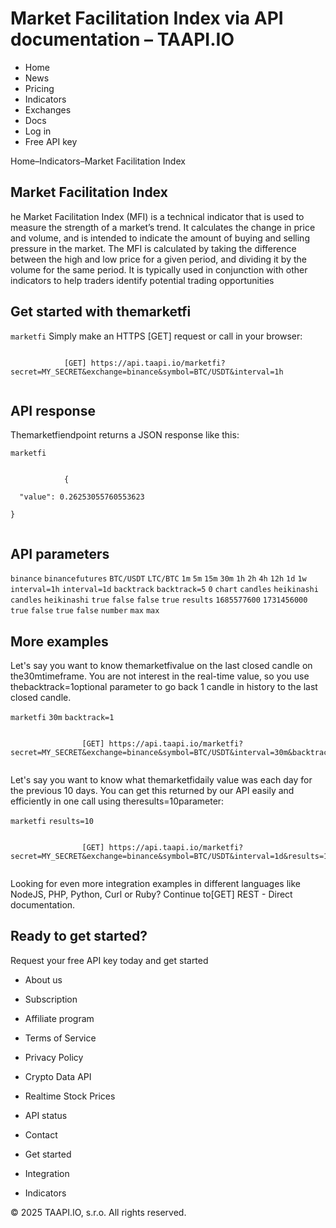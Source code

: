 # Market Facilitation Index via API documentation – TAAPI.IO

- Home
- News
- Pricing
- Indicators
- Exchanges
- Docs
- Log in
- Free API key

Home–Indicators–Market Facilitation Index


## Market Facilitation Index
he Market Facilitation Index (MFI) is a technical indicator that is used to measure the strength of a market’s trend. It calculates the change in price and volume, and is intended to indicate the amount of buying and selling pressure in the market. The MFI is calculated by taking the difference between the high and low price for a given period, and dividing it by the volume for the same period. It is typically used in conjunction with other indicators to help traders identify potential trading opportunities


## Get started with themarketfi
`marketfi` Simply make an HTTPS [GET] request or call in your browser:


```

			[GET] https://api.taapi.io/marketfi?secret=MY_SECRET&exchange=binance&symbol=BTC/USDT&interval=1h
		
```

## API response
Themarketfiendpoint returns a JSON response like this:

`marketfi` 
```

			{
  "value": 0.26253055760553623
}
		
```

## API parameters
`binance` `binancefutures` `BTC/USDT` `LTC/BTC` `1m` `5m` `15m` `30m` `1h` `2h` `4h` `12h` `1d` `1w` `interval=1h` `interval=1d` `backtrack` `backtrack=5` `0` `chart` `candles` `heikinashi` `candles` `heikinashi` `true` `false` `false` `true` `results` `1685577600` `1731456000` `true` `false` `true` `false` `number` `max` `max` 
## More examples
Let's say you want to know themarketfivalue on the last closed candle on the30mtimeframe. You are not interest in the real-time value, so you use thebacktrack=1optional parameter to go back 1 candle in history to the last closed candle.

`marketfi` `30m` `backtrack=1` 
```

				[GET] https://api.taapi.io/marketfi?secret=MY_SECRET&exchange=binance&symbol=BTC/USDT&interval=30m&backtrack=1
			
```
Let's say you want to know what themarketfidaily value was each day for the previous 10 days. You can get this returned by our API easily and efficiently in one call using theresults=10parameter:

`marketfi` `results=10` 
```

				[GET] https://api.taapi.io/marketfi?secret=MY_SECRET&exchange=binance&symbol=BTC/USDT&interval=1d&results=10
			
```
Looking for even more integration examples in different languages like NodeJS, PHP, Python, Curl or Ruby? Continue to[GET] REST - Direct documentation.


## Ready to get started?
Request your free API key today and get started

- About us
- Subscription
- Affiliate program
- Terms of Service
- Privacy Policy
- Crypto Data API
- Realtime Stock Prices
- API status
- Contact

- Get started
- Integration
- Indicators

© 2025 TAAPI.IO, s.r.o. All rights reserved.

